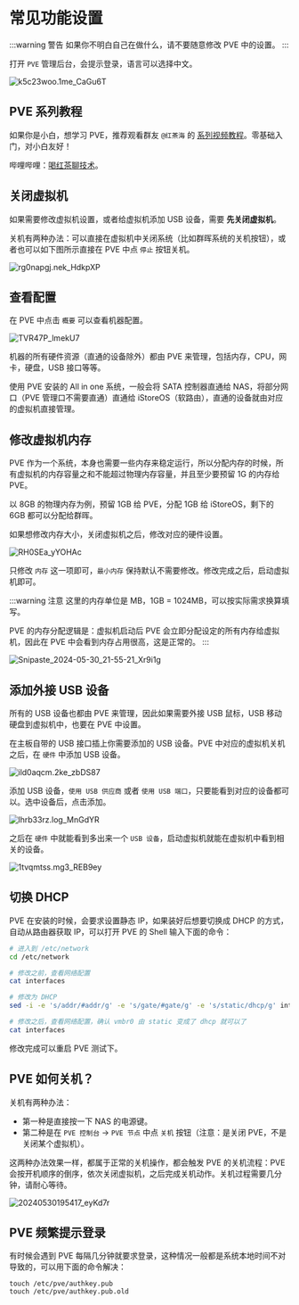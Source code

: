 # 常见功能设置

:::warning 警告
如果你不明白自己在做什么，请不要随意修改 PVE 中的设置。
:::

打开 `PVE` 管理后台，会提示登录，语言可以选择中文。

![k5c23woo.1me_CaGu6T](https://img.slarker.me/wiki/k5c23woo.1me_CaGu6T.png)

## PVE 系列教程

如果你是小白，想学习 PVE，推荐观看群友 `@红茶海` 的 [系列视频教程](https://space.bilibili.com/2093259559)。零基础入门，对小白友好！

哔哩哔哩：[喝红茶聊技术](https://space.bilibili.com/2093259559)。

## 关闭虚拟机

如果需要修改虚拟机设置，或者给虚拟机添加 USB 设备，需要 **先关闭虚拟机**。

关机有两种办法：可以直接在虚拟机中关闭系统（比如群晖系统的关机按钮），或者也可以如下图所示直接在 PVE 中点 `停止` 按钮关机。

![rg0napgj.nek_HdkpXP](https://img.slarker.me/wiki/rg0napgj.nek_HdkpXP.png)

## 查看配置

在 PVE 中点击 `概要` 可以查看机器配置。

![TVR47P_lmekU7](https://img.slarker.me/wiki/TVR47P_lmekU7.png)

机器的所有硬件资源（直通的设备除外）都由 PVE 来管理，包括内存，CPU，网卡，硬盘，USB 接口等等。

使用 PVE 安装的 All in one 系统，一般会将 SATA 控制器直通给 NAS，将部分网口（PVE 管理口不需要直通）直通给 iStoreOS（软路由），直通的设备就由对应的虚拟机直接管理。

## 修改虚拟机内存

PVE 作为一个系统，本身也需要一些内存来稳定运行，所以分配内存的时候，所有虚拟机的内存容量之和不能超过物理内存容量，并且至少要预留 1G 的内存给 PVE。

以 8GB 的物理内存为例，预留 1GB 给 PVE，分配 1GB 给 iStoreOS，剩下的 6GB 都可以分配给群晖。

如果想修改内存大小，关闭虚拟机之后，修改对应的硬件设置。

![RH0SEa_yYOHAc](https://img.slarker.me/wiki/RH0SEa_yYOHAc.png)

只修改 `内存` 这一项即可，`最小内存` 保持默认不需要修改。修改完成之后，启动虚拟机即可。

:::warning 注意
这里的内存单位是 MB，1GB = 1024MB，可以按实际需求换算填写。

PVE 的内存分配逻辑是：虚拟机启动后 PVE 会立即分配设定的所有内存给虚拟机，因此在 PVE 中会看到内存占用很高，这是正常的。
:::

![Snipaste_2024-05-30_21-55-21_Xr9i1g](https://img.slarker.me/wiki/Snipaste_2024-05-30_21-55-21_Xr9i1g.png)

## 添加外接 USB 设备

所有的 USB 设备也都由 PVE 来管理，因此如果需要外接 USB 鼠标，USB 移动硬盘到虚拟机中，也要在 PVE 中设置。

在主板自带的 USB 接口插上你需要添加的 USB 设备。PVE 中对应的虚拟机关机之后，在 `硬件` 中添加 USB 设备。

![ild0aqcm.2ke_zbDS87](https://img.slarker.me/wiki/ild0aqcm.2ke_zbDS87.png)

添加 USB 设备，`使用 USB 供应商` 或者 `使用 USB 端口`，只要能看到对应的设备都可以。选中设备后，点击添加。

![lhrb33rz.log_MnGdYR](https://img.slarker.me/wiki/lhrb33rz.log_MnGdYR.png)

之后在 `硬件` 中就能看到多出来一个 `USB 设备`，启动虚拟机就能在虚拟机中看到相关的设备。

![1tvqmtss.mg3_REB9ey](https://img.slarker.me/wiki/1tvqmtss.mg3_REB9ey.png)

## 切换 DHCP

PVE 在安装的时候，会要求设置静态 IP，如果装好后想要切换成 DHCP 的方式，自动从路由器获取 IP，可以打开 PVE 的 Shell 输入下面的命令：

```sh
# 进入到 /etc/network
cd /etc/network

# 修改之前，查看网络配置
cat interfaces

# 修改为 DHCP
sed -i -e 's/addr/#addr/g' -e 's/gate/#gate/g' -e 's/static/dhcp/g' interfaces

# 修改之后，查看网络配置，确认 vmbr0 由 static 变成了 dhcp 就可以了
cat interfaces
```

修改完成可以重启 PVE 测试下。

## PVE 如何关机？

关机有两种办法：

- 第一种是直接按一下 NAS 的电源键。
- 第二种是在 `PVE 控制台` -> `PVE 节点` 中点 `关机` 按钮（注意：是关闭 PVE，不是关闭某个虚拟机）。

这两种办法效果一样，都属于正常的关机操作，都会触发 PVE 的关机流程：PVE 会按开机顺序的倒序，依次关闭虚拟机，之后完成关机动作。关机过程需要几分钟，请耐心等待。

![20240530195417_eyKd7r](https://img.slarker.me/wiki/20240530195417_eyKd7r.png)

## PVE 频繁提示登录

有时候会遇到 PVE 每隔几分钟就要求登录，这种情况一般都是系统本地时间不对导致的，可以用下面的命令解决：

```
touch /etc/pve/authkey.pub
touch /etc/pve/authkey.pub.old
```